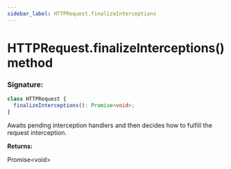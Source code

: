 ```yaml
---
sidebar_label: HTTPRequest.finalizeInterceptions
---
```


# HTTPRequest.finalizeInterceptions() method

### Signature:

```typescript
class HTTPRequest {
  finalizeInterceptions(): Promise<void>;
}
```

Awaits pending interception handlers and then decides how to fulfill the request interception.

**Returns:**

Promise&lt;void&gt;
